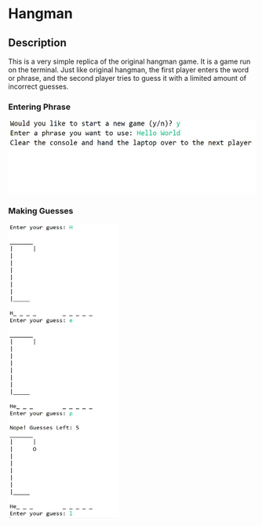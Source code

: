 # Hangman

## Description
This is a very simple replica of the original hangman game. It is a game run on the terminal. Just like original hangman, the first player enters the word or phrase, and the second player tries to guess it with a limited amount of incorrect guesses.  

### Entering Phrase
<img src="https://github.com/tylerireland/Hangman/blob/main/screenshots/hangman-1.JPG"  width="600" height="150">

### Making Guesses
<img src="https://github.com/tylerireland/Hangman/blob/main/screenshots/hangman-2.JPG"  width="225" height="600">
